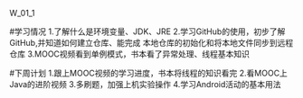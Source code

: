 
W_01_1

#学习情况
	1.了解什么是环境变量、JDK、JRE
	2.学习GitHub的使用，初步了解GitHub,并知道如何建立仓库、能完成   本地仓库的初始化和将本地文件同步到远程仓库
	3.MOOC视频看到单例模式，书本看了异常处理、线程基本知识

#下周计划
	1.跟上MOOC视频的学习进度，书本将线程的知识看完
	2.看MOOC上Java的进阶视频
	3.多刷题，加强上机实验操作
	4.学习Android活动的基本用法